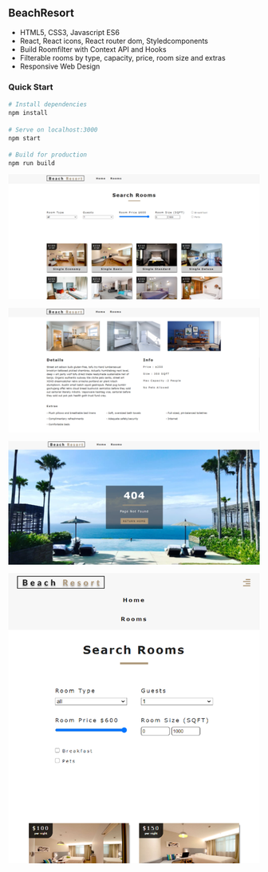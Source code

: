 ## BeachResort
- HTML5, CSS3, Javascript ES6
- React, React icons, React router dom, Styledcomponents
- Build Roomfilter with Context API and Hooks
- Filterable rooms by type, capacity, price, room size and extras
- Responsive Web Design
### Quick Start

```bash
# Install dependencies
npm install

# Serve on localhost:3000
npm start

# Build for production
npm run build
```
![image](https://github.com/Ccj82378/BeachResort/blob/master/preview_img/preview1.png)

![image](https://github.com/Ccj82378/BeachResort/blob/master/preview_img/preview2.png)

![image](https://github.com/Ccj82378/BeachResort/blob/master/preview_img/preview3.png)

![image](https://github.com/Ccj82378/BeachResort/blob/master/preview_img/preview4.png)